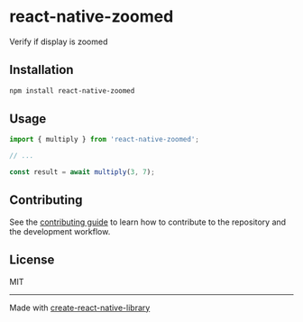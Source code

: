 # react-native-zoomed

Verify if display is zoomed

## Installation

```sh
npm install react-native-zoomed
```

## Usage

```js
import { multiply } from 'react-native-zoomed';

// ...

const result = await multiply(3, 7);
```

## Contributing

See the [contributing guide](CONTRIBUTING.md) to learn how to contribute to the repository and the development workflow.

## License

MIT

---

Made with [create-react-native-library](https://github.com/callstack/react-native-builder-bob)
